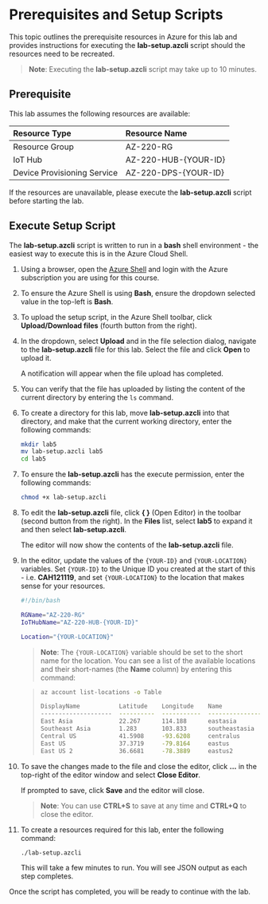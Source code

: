 # Prerequisites and Setup Scripts

This topic outlines the prerequisite resources in Azure for this lab and provides instructions for executing the **lab-setup.azcli** script should the resources need to be recreated.

> **Note**: Executing the **lab-setup.azcli** script may take up to 10 minutes.

## Prerequisite

This lab assumes the following resources are available:

| Resource Type | Resource Name |
| :-- | :-- |
| Resource Group | AZ-220-RG |
| IoT Hub | AZ-220-HUB-{YOUR-ID} |
| Device Provisioning Service | AZ-220-DPS-{YOUR-ID} |

If the resources are unavailable, please execute the **lab-setup.azcli** script before starting the lab.

## Execute Setup Script

The **lab-setup.azcli** script is written to run in a **bash** shell environment - the easiest way to execute this is in the Azure Cloud Shell.

1. Using a browser, open the [Azure Shell](https://shell.azure.com/) and login with the Azure subscription you are using for this course.

1. To ensure the Azure Shell is using **Bash**, ensure the dropdown selected value in the top-left is **Bash**.

1. To upload the setup script, in the Azure Shell toolbar, click **Upload/Download files** (fourth button from the right).

1. In the dropdown, select **Upload** and in the file selection dialog, navigate to the **lab-setup.azcli** file for this lab. Select the file and click **Open** to upload it.

    A notification will appear when the file upload has completed.

1. You can verify that the file has uploaded by listing the content of the current directory by entering the `ls` command.

1. To create a directory for this lab, move **lab-setup.azcli** into that directory, and make that the current working directory, enter the following commands:

    ```bash
    mkdir lab5
    mv lab-setup.azcli lab5
    cd lab5
    ```

1. To ensure the **lab-setup.azcli** has the execute permission, enter the following commands:

    ```bash
    chmod +x lab-setup.azcli
    ```

1. To edit the **lab-setup.azcli** file, click **{ }** (Open Editor) in the toolbar (second button from the right). In the **Files** list, select **lab5** to expand it and then select **lab-setup.azcli**.

    The editor will now show the contents of the **lab-setup.azcli** file.

1. In the editor, update the values of the `{YOUR-ID}` and `{YOUR-LOCATION}` variables. Set `{YOUR-ID}` to the Unique ID you created at the start of this - i.e. **CAH121119**, and set `{YOUR-LOCATION}` to the location that makes sense for your resources.

    ```bash
    #!/bin/bash

    RGName="AZ-220-RG"
    IoTHubName="AZ-220-HUB-{YOUR-ID}"

    Location="{YOUR-LOCATION}"
    ```

    > **Note**: The `{YOUR-LOCATION}` variable should be set to the short name for the location. You can see a list of the available locations and their short-names (the **Name** column) by entering this command:

    > ```bash
    > az account list-locations -o Table
    >
    > DisplayName           Latitude    Longitude    Name
    > --------------------  ----------  -----------  ------------------
    > East Asia             22.267      114.188      eastasia
    > Southeast Asia        1.283       103.833      southeastasia
    > Central US            41.5908     -93.6208     centralus
    > East US               37.3719     -79.8164     eastus
    > East US 2             36.6681     -78.3889     eastus2
    > ```

1. To save the changes made to the file and close the editor, click **...** in the top-right of the editor window and select **Close Editor**.

    If prompted to save, click **Save** and the editor will close.

    > **Note**: You can use **CTRL+S** to save at any time and **CTRL+Q** to close the editor.

1. To create a resources required for this lab, enter the following command:

    ```bash
    ./lab-setup.azcli
    ```

    This will take a few minutes to run. You will see JSON output as each step completes.

Once the script has completed, you will be ready to continue with the lab.
